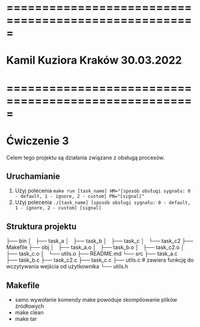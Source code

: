 # =====================================================
# Kamil Kuziora                       Kraków 30.03.2022
# =====================================================

# Ćwiczenie 3 
Celem tego projektu są działania związane z obsługą procesów.

## Uruchamianie
1. Użyj polecenia `make run [task_name] HM="[sposób obsługi sygnału: 0 - default, 1 - ignore, 2 - custom] PN="[signal]"`  
2. Użyj polecenia `./[task_name] [sposób obsługi sygnału: 0 - default, 1 - ignore, 2 - custom] [signal]`

## Struktura projektu
├── bin
│   ├── task_a
│   ├── task_b
│   ├── task_c
│   └── task_c2
├── Makefile
├── obj
│   ├── task_a.o
│   ├── task_b.o
│   ├── task_c2.o
│   ├── task_c.o
│   └── utils.o
├── README.md
└── src
    ├── task_a.c           
    ├── task_b.c
    ├── task_c2.c
    ├── task_c.c
    ├── utils.c             # zawiera funkcję do wczytywania wejścia od użytkownika
    └── utils.h 

## Makefile
- samo wywołanie komendy make powoduje skompilowanie plików źródłowych 
- make clean
- make tar 
